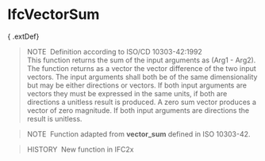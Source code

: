 IfcVectorSum
============

{ .extDef}
> NOTE&nbsp; Definition according to ISO/CD 10303-42:1992  
> This function returns the sum of the input arguments as (Arg1 - Arg2). The function returns as a vector the vector difference of the two input vectors. The input arguments shall both be of the same dimensionality but may be either directions or vectors. If both input arguments are vectors they must be expressed in the same units, if both are directions a unitless result is produced. A zero sum vector produces a vector of zero magnitude. If both input arguments are directions the result is unitless.

> NOTE&nbsp; Function adapted from **vector_sum** defined in ISO 10303-42.

> HISTORY&nbsp; New function in IFC2x
